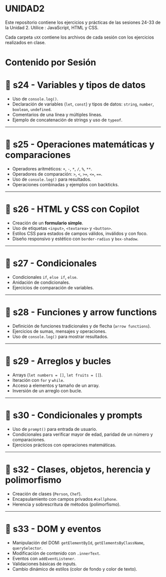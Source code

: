 # UNIDAD2
Este repositorio contiene los ejercicios y prácticas de las sesiones 24-33 de la Unidad 2. Utilice : JavaScript, HTML y CSS.  

Cada carpeta `sXX` contiene los archivos de cada sesión con los ejercicios realizados en clase.

# Contenido por Sesión

# 📂 s24 - Variables y tipos de datos
- Uso de `console.log()`.
- Declaración de variables (`let`, `const`) y tipos de datos: `string`, `number`, `boolean`, `undefined`.
- Comentarios de una línea y múltiples líneas.
- Ejemplo de concatenación de strings y uso de `typeof`.

---

# 📂 s25 - Operaciones matemáticas y comparaciones
- Operadores aritméticos: `+`, `-`, `*`, `/`, `%`, `**`.
- Operadores de comparación: `>`, `<`, `>=`, `<=`, `==`.
- Uso de `console.log()` para resultados.
- Operaciones combinadas y ejemplos con backticks.

---

# 📂 s26 - HTML y CSS con Copilot
- Creación de un **formulario simple**.
- Uso de etiquetas `<input>`, `<textarea>` y `<button>`.
- Estilos CSS para estados de campos válidos, inválidos y con foco.
- Diseño responsivo y estético con `border-radius` y `box-shadow`.


---

# 📂 s27 - Condicionales
- Condicionales `if`, `else if`, `else`.
- Anidación de condicionales.
- Ejercicios de comparación de variables.


---

# 📂 s28 - Funciones y arrow functions
- Definición de funciones tradicionales y de flecha (`arrow functions`).
- Ejercicios de sumas, mensajes y operaciones.
- Uso de `console.log()` para mostrar resultados.

---

# 📂 s29 - Arreglos y bucles
- Arrays (`let numbers = []`, `let fruits = []`).
- Iteración con `for` y `while`.
- Acceso a elementos y tamaño de un array.
- Inversión de un arreglo con bucle.

---

# 📂 s30 - Condicionales y prompts
- Uso de `prompt()` para entrada de usuario.
- Condicionales para verificar mayor de edad, paridad de un número y comparaciones.
- Ejercicios prácticos con operaciones matemáticas.


---

# 📂 s32 - Clases, objetos, herencia y polimorfismo
- Creación de clases (`Person`, `Chef`).
- Encapsulamiento con campos privados `#cellphone`.
- Herencia y sobrescritura de métodos (polimorfismo).
---

# 📂 s33 - DOM y eventos
- Manipulación del DOM: `getElementById`, `getElementsByClassName`, `querySelector`.
- Modificación de contenido con `.innerText`.
- Eventos con `addEventListener`.
- Validaciones básicas de inputs.
- Cambio dinámico de estilos (color de fondo y color de texto).

